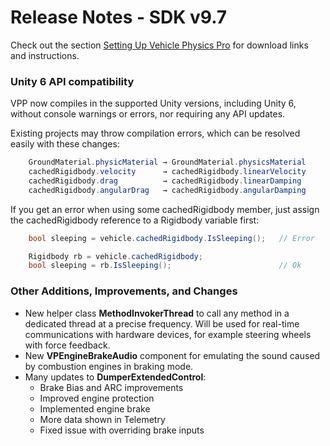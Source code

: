 # Release Notes - SDK v9.7

Check out the section [Setting Up Vehicle Physics Pro](/user-guide/setting-up-vpp) for download links and instructions.

### Unity 6 API compatibility

VPP now compiles in the supported Unity versions, including Unity 6, without console warnings or errors,
nor requiring any API updates.

Existing projects may throw compilation errors, which can be resolved easily with these changes:

```C#
	GroundMaterial.physicMaterial → GroundMaterial.physicsMaterial
	cachedRigidbody.velocity      → cachedRigidbody.linearVelocity
	cachedRigidbody.drag          → cachedRigidbody.linearDamping
	cachedRigidbody.angularDrag   → cachedRigidbody.angularDamping
```
If you get an error when using some cachedRigidbody member, just assign the cachedRigidbody reference to a Rigidbody variable first:

```C#
	bool sleeping = vehicle.cachedRigidbody.IsSleeping();   // Error

	Rigidbody rb = vehicle.cachedRigidbody;
	bool sleeping = rb.IsSleeping();						// Ok
```

### Other Additions, Improvements, and Changes

- New helper class **MethodInvokerThread** to call any method in a dedicated thread at a precise frequency. Will be used for real-time communications with hardware devices, for example steering wheels with force feedback.
- New **VPEngineBrakeAudio** component for emulating the sound caused by combustion engines in braking mode.
- Many updates to **DumperExtendedControl**:
	- Brake Bias and ARC improvements
	- Improved engine protection
	- Implemented engine brake
	- More data shown in Telemetry
	- Fixed issue with overriding brake inputs
